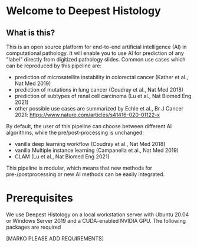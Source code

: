 # Welcome to Deepest Histology

## What is this?

This is an open source platform for end-to-end artificial intelligence (AI) in
computational pathology. It will enable you to use AI for prediction of any
"label" directly from digitized pathology slides. Common use cases which can be
reproduced by this pipeline are:

- prediction of microsatellite instability in colorectal cancer (Kather et al.,
  Nat Med 2019)
- prediction of mutations in lung cancer (Coudray et al., Nat Med 2018)
- prediction of subtypes of renal cell carcinoma (Lu et al., Nat Biomed Eng
  2021)
- other possible use cases are summarized by Echle et al., Br J Cancer 2021:
  https://www.nature.com/articles/s41416-020-01122-x

By default, the user of this pipeline can choose between different AI
algorithms, while the pre/post-processing is unchanged:

- vanilla deep learning workflow (Coudray et al., Nat Med 2018)
- vanilla Multiple instance learning (Campanella et al., Nat Med 2019)
- CLAM (Lu et al., Nat Biomed Eng 2021)

This pipeline is modular, which means that new methods for pre-/postprocessing
or new AI methods can be easily integrated. 

# Prerequisites

We use Deepest Histology on a local workstation server with Ubuntu 20.04 or
Windows Server 2019 and a CUDA-enabled NVIDIA GPU. The following packages are
required

[MARKO PLEASE ADD REQUIREMENTS]
